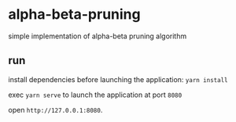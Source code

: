 # alpha-beta-pruning
simple implementation of alpha-beta pruning algorithm

## run
install dependencies before launching the application: `yarn install`

exec `yarn serve` to launch the application at port `8080`

open `http://127.0.0.1:8080`.
